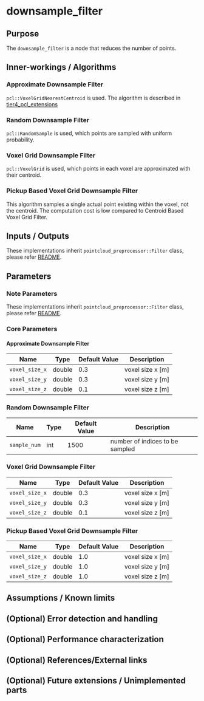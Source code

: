 # downsample_filter

## Purpose

The `downsample_filter` is a node that reduces the number of points.

## Inner-workings / Algorithms

### Approximate Downsample Filter

`pcl::VoxelGridNearestCentroid` is used. The algorithm is described in [tier4_pcl_extensions](../../tier4_pcl_extensions/README.md)

### Random Downsample Filter

`pcl::RandomSample` is used, which points are sampled with uniform probability.

### Voxel Grid Downsample Filter

`pcl::VoxelGrid` is used, which points in each voxel are approximated with their centroid.

### Pickup Based Voxel Grid Downsample Filter

This algorithm samples a single actual point existing within the voxel, not the centroid. The computation cost is low compared to Centroid Based Voxel Grid Filter.

## Inputs / Outputs

These implementations inherit `pointcloud_preprocessor::Filter` class, please refer [README](../README.md).

## Parameters

### Note Parameters

These implementations inherit `pointcloud_preprocessor::Filter` class, please refer [README](../README.md).

### Core Parameters

#### Approximate Downsample Filter

| Name           | Type   | Default Value | Description      |
| -------------- | ------ | ------------- | ---------------- |
| `voxel_size_x` | double | 0.3           | voxel size x [m] |
| `voxel_size_y` | double | 0.3           | voxel size y [m] |
| `voxel_size_z` | double | 0.1           | voxel size z [m] |

### Random Downsample Filter

| Name         | Type | Default Value | Description                     |
| ------------ | ---- | ------------- | ------------------------------- |
| `sample_num` | int  | 1500          | number of indices to be sampled |

### Voxel Grid Downsample Filter

| Name           | Type   | Default Value | Description      |
| -------------- | ------ | ------------- | ---------------- |
| `voxel_size_x` | double | 0.3           | voxel size x [m] |
| `voxel_size_y` | double | 0.3           | voxel size y [m] |
| `voxel_size_z` | double | 0.1           | voxel size z [m] |

### Pickup Based Voxel Grid Downsample Filter

| Name           | Type   | Default Value | Description      |
| -------------- | ------ | ------------- | ---------------- |
| `voxel_size_x` | double | 1.0           | voxel size x [m] |
| `voxel_size_y` | double | 1.0           | voxel size y [m] |
| `voxel_size_z` | double | 1.0           | voxel size z [m] |

## Assumptions / Known limits

## (Optional) Error detection and handling

## (Optional) Performance characterization

## (Optional) References/External links

## (Optional) Future extensions / Unimplemented parts
